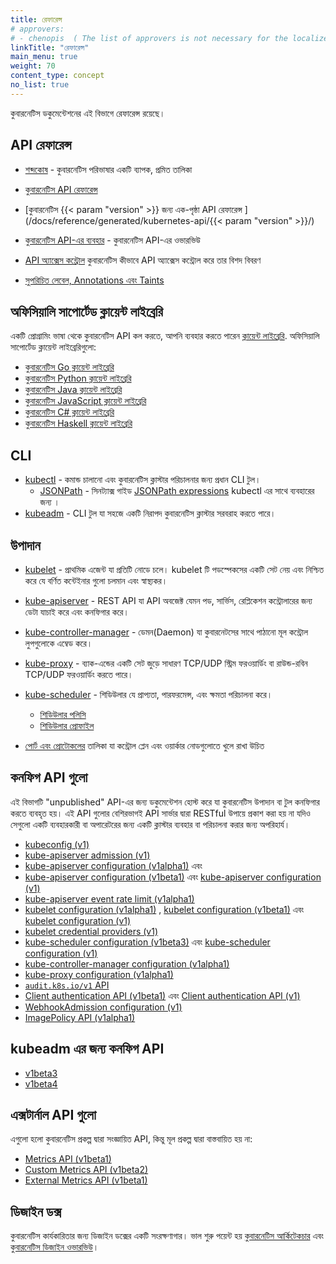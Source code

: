 ```yaml
---
title: রেফারেন্স
# approvers: 
# - chenopis  ( The list of approvers is not necessary for the localized version. However, it is included because it helps maintain a certain line break, which further aids in updating a file.That's why it's kept in comment form. )
linkTitle: "রেফারেন্স"
main_menu: true
weight: 70
content_type: concept
no_list: true
---
```


<!-- overview -->

কুবারনেটিস ডকুমেন্টেশনের এই বিভাগে রেফারেন্স রয়েছে।

<!-- body -->

## API রেফারেন্স

- [শব্দকোষ](/bn/docs/reference/glossary/) - কুবারনেটিস পরিভাষার একটি ব্যাপক, প্রমিত তালিকা

- [কুবারনেটিস API রেফারেন্স](/bn/docs/reference/kubernetes-api/)
- [কুবারনেটিস {{< param "version" >}} জন্য এক-পৃষ্ঠা API রেফারেন্স ](/docs/reference/generated/kubernetes-api/{{< param "version" >}}/)
- [কুবারনেটিস API-এর ব্যবহার](/bn/docs/reference/using-api/) - কুবারনেটিস API-এর ওভারভিউ
- [API অ্যাক্সেস কন্ট্রোল](/bn/docs/reference/access-authn-authz/) কুবারনেটিস কীভাবে API অ্যাক্সেস কন্ট্রোল করে তার বিশদ বিবরণ
- [সুপরিচিত লেবেল, Annotations এবং Taints](/bn/docs/reference/labels-annotations-taints/)

## অফিসিয়ালি সাপোর্টেড ক্লায়েন্ট লাইব্রেরি

একটি প্রোগ্রামিং ভাষা থেকে কুবারনেটিস API কল করতে, আপনি ব্যবহার করতে পারেন
[ক্লায়েন্ট লাইব্রেরি](/bn/docs/reference/using-api/client-libraries/). অফিসিয়ালি সাপোর্টেড 
ক্লায়েন্ট লাইব্রেরিগুলো:

- [কুবারনেটিস Go ক্লায়েন্ট লাইব্রেরি](https://github.com/kubernetes/client-go/)
- [কুবারনেটিস Python ক্লায়েন্ট লাইব্রেরি](https://github.com/kubernetes-client/python)
- [কুবারনেটিস Java ক্লায়েন্ট লাইব্রেরি](https://github.com/kubernetes-client/java)
- [কুবারনেটিস JavaScript ক্লায়েন্ট লাইব্রেরি](https://github.com/kubernetes-client/javascript)
- [কুবারনেটিস C# ক্লায়েন্ট লাইব্রেরি](https://github.com/kubernetes-client/csharp)
- [কুবারনেটিস Haskell ক্লায়েন্ট লাইব্রেরি](https://github.com/kubernetes-client/haskell)

## CLI

* [kubectl](/bn/docs/reference/kubectl/) - কমান্ড চালানো এবং কুবারনেটিস ক্লাস্টার পরিচালনার জন্য প্রধান CLI টুল।
  * [JSONPath](/bn/docs/reference/kubectl/jsonpath/) - সিনট্যাক্স গাইড [JSONPath expressions](https://goessner.net/articles/JsonPath/) kubectl এর সাথে ব্যবহারের জন্য ।
* [kubeadm](/bn/docs/reference/setup-tools/kubeadm/) - CLI টুল যা সহজে একটি নিরাপদ কুবারনেটিস ক্লাস্টার সরবরাহ করতে পারে।

## উপাদান

* [kubelet](/bn/docs/reference/command-line-tools-reference/kubelet/) - প্রাথমিক
  এজেন্ট যা প্রতিটি নোডে চলে। kubelet টি পডস্পেকসের একটি সেট নেয়
  এবং নিশ্চিত করে যে বর্ণিত কন্টেইনার গুলো চলমান এবং স্বাস্থ্যকর।
* [kube-apiserver](/bn/docs/reference/command-line-tools-reference/kube-apiserver/) -
  REST API যা API অবজেক্ট যেমন পড, সার্ভিস, রেপ্লিকেশন কন্ট্রোলারের জন্য
  ডেটা যাচাই করে এবং কনফিগার করে।
* [kube-controller-manager](/bn/docs/reference/command-line-tools-reference/kube-controller-manager/) -
  ডেমন(Daemon) যা কুবারনেটসের সাথে পাঠানো মূল কন্ট্রোল লুপগুলোকে এম্বেড করে।
* [kube-proxy](/bn/docs/reference/command-line-tools-reference/kube-proxy/) -
  ব্যাক-এন্ডের একটি সেট জুড়ে সাধারণ TCP/UDP স্ট্রিম ফরওয়ার্ডিং বা রাউন্ড-রবিন TCP/UDP
  ফরওয়ার্ডিং করতে পারে।
* [kube-scheduler](/bn/docs/reference/command-line-tools-reference/kube-scheduler/) -
  শিডিউলার যে প্রাপ্যতা, পারফরমেন্স, এবং ক্ষমতা পরিচালনা করে।

  * [শিডিউলার পলিসি](/bn/docs/reference/scheduling/policies)
  * [শিডিউলার প্রোফাইল](/bn/docs/reference/scheduling/config#profiles)

- [পোর্ট এবং প্রোটোকলের](/bn/docs/reference/ports-and-protocols/) তালিকা যা
  কন্ট্রোল প্লেন এবং ওয়ার্কার নোডগুলোতে খুলে রাখা উচিত

## কনফিগ API গুলো

এই বিভাগটি "unpublished" API-এর জন্য ডকুমেন্টেশন হোস্ট করে 
যা কুবারনেটিস উপাদান বা টুল কনফিগার করতে ব্যবহৃত হয়। 
এই API গুলোর বেশিরভাগই API সার্ভার দ্বারা RESTful উপায়ে প্রকাশ করা হয় না 
যদিও সেগুলো একটি ব্যবহারকারী বা অপারেটরের জন্য একটি ক্লাস্টার ব্যবহার বা পরিচালনা করার জন্য অপরিহার্য।


* [kubeconfig (v1)](/bn/docs/reference/config-api/kubeconfig.v1/)
* [kube-apiserver admission (v1)](/bn/docs/reference/config-api/apiserver-admission.v1/)
* [kube-apiserver configuration (v1alpha1)](/bn/docs/reference/config-api/apiserver-config.v1alpha1/) এবং
* [kube-apiserver configuration (v1beta1)](/bn/docs/reference/config-api/apiserver-config.v1beta1/) এবং
  [kube-apiserver configuration (v1)](/bn/docs/reference/config-api/apiserver-config.v1/)
* [kube-apiserver event rate limit (v1alpha1)](/bn/docs/reference/config-api/apiserver-eventratelimit.v1alpha1/)
* [kubelet configuration (v1alpha1)](/bn/docs/reference/config-api/kubelet-config.v1alpha1/) ,
  [kubelet configuration (v1beta1)](/bn/docs/reference/config-api/kubelet-config.v1beta1/) এবং
  [kubelet configuration (v1)](/bn/docs/reference/config-api/kubelet-config.v1/)
* [kubelet credential providers (v1)](/bn/docs/reference/config-api/kubelet-credentialprovider.v1/)
* [kube-scheduler configuration (v1beta3)](/bn/docs/reference/config-api/kube-scheduler-config.v1beta3/) এবং
  [kube-scheduler configuration (v1)](/bn/docs/reference/config-api/kube-scheduler-config.v1/)
* [kube-controller-manager configuration (v1alpha1)](/bn/docs/reference/config-api/kube-controller-manager-config.v1alpha1/)
* [kube-proxy configuration (v1alpha1)](/bn/docs/reference/config-api/kube-proxy-config.v1alpha1/)
* [`audit.k8s.io/v1` API](/bn/docs/reference/config-api/apiserver-audit.v1/)
* [Client authentication API (v1beta1)](/bn/docs/reference/config-api/client-authentication.v1beta1/) এবং 
  [Client authentication API (v1)](/bn/docs/reference/config-api/client-authentication.v1/)
* [WebhookAdmission configuration (v1)](/bn/docs/reference/config-api/apiserver-webhookadmission.v1/)
* [ImagePolicy API (v1alpha1)](/bn/docs/reference/config-api/imagepolicy.v1alpha1/)

## kubeadm এর জন্য কনফিগ API

* [v1beta3](/bn/docs/reference/config-api/kubeadm-config.v1beta3/)
* [v1beta4](/bn/docs/reference/config-api/kubeadm-config.v1beta4/)

## এক্সটার্নাল API গুলো

এগুলো হলো কুবারনেটিস প্রকল্প দ্বারা সংজ্ঞায়িত API, কিন্তু মূল প্রকল্প দ্বারা 
বাস্তবায়িত হয় না:

* [Metrics API (v1beta1)](/bn/docs/reference/external-api/metrics.v1beta1/)
* [Custom Metrics API (v1beta2)](/bn/docs/reference/external-api/custom-metrics.v1beta2)
* [External Metrics API (v1beta1)](/bn/docs/reference/external-api/external-metrics.v1beta1)

## ডিজাইন ডক্স

কুবারনেটিস কার্যকারিতার জন্য ডিজাইন ডক্সের একটি সংরক্ষণাগার। ভাল শুরু পয়েন্ট হয়
[কুবারনেটিস আর্কিটেকচার](https://git.k8s.io/design-proposals-archive/architecture/architecture.md) এবং
[কুবারনেটিস ডিজাইন ওভারভিউ](https://git.k8s.io/design-proposals-archive)।
